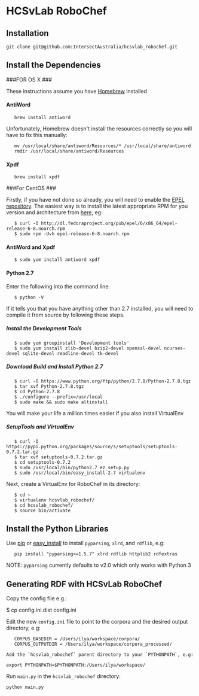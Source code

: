 # HCSvLab RoboChef #

## Installation ##

```
git clone git@github.com:IntersectAustralia/hcsvlab_robochef.git
```

## Install the Dependencies ##

###FOR OS X ###

   These instructions assume you have [Homebrew](http://mxcl.github.com/homebrew/) installed


   #### AntiWord ####

```
   brew install antiword
```

   Unfortunately, Homebrew doesn't install the resources correctly so you will have to fix this manually:

```
   mv /usr/local/share/antiword/Resources/* /usr/local/share/antiword
   rmdir /usr/local/share/antiword/Resources
```

   #### Xpdf ####

```
   brew install xpdf
```

###For CentOS ###

   Firstly, if you have not done so already, you will need to enable the [EPEL repository](http://fedoraproject.org/wiki/EPEL).    The easiest way is to install the latest appropriate RPM for you version and architecture from [here](http://dl.fedoraproject.org/pub/epel/), eg:

```
   $ curl -O http://dl.fedoraproject.org/pub/epel/6/x86_64/epel-release-6-8.noarch.rpm
   $ sudo rpm -Uvh epel-release-6-8.noarch.rpm
```

   #### AntiWord and Xpdf ####

```
   $ sudo yum install antiword xpdf
```

   #### Python 2.7 ####

   Enter the following into the command line:

```
   $ python -V
```

   If it tells you that you have anything other than 2.7 installed, you will need to compile it from source by following these steps.

   ##### Install the Development Tools #####

```
   $ sudo yum groupinstall 'Development tools'
   $ sudo yum install zlib-devel bzip2-devel openssl-devel ncurses-devel sqlite-devel readline-devel tk-devel

```

   ##### Download Build and Install Python 2.7 #####

```
   $ curl -O https://www.python.org/ftp/python/2.7.8/Python-2.7.8.tgz
   $ tar xvf Python-2.7.8.tgz
   $ cd Python-2.7.8
   $ ./configure --prefix=/usr/local
   $ sudo make && sudo make altinstall
```

   You will make your life a million times easier if you also install VirtualEnv

   ##### SetupTools and VirtualEnv #####

```
   $ curl -O https://pypi.python.org/packages/source/s/setuptools/setuptools-0.7.2.tar.gz
   $ tar xvf setuptools-0.7.2.tar.gz 
   $ cd setuptools-0.7.2
   $ sudo /usr/local/bin/python2.7 ez_setup.py 
   $ sudo /usr/local/bin/easy_install-2.7 virtualenv
```

   Next, create a VirtualEnv for RoboChef in its directory:

```
   $ cd ~
   $ virtualenv hcsvlab_robochef/
   $ cd hcsvlab_robochef/
   $ source bin/activate
```

   ## Install the Python Libraries ##

   Use [pip](http://www.pip-installer.org/) or [easy_install](https://pypi.python.org/pypi/setuptools) to install `pyparsing`, `xlrd`, and `rdflib`, e.g:

```
   pip install "pyparsing<=1.5.7" xlrd rdflib httplib2 rdfextras
```

   NOTE: `pyparsing` currently defaults to v2.0 which only works with Python 3

   ## Generating RDF with HCSvLab RoboChef ##
   
   Copy the config file e.g.: 
   
   $ cp config.ini.dist config.ini

   Edit the new `config.ini` file to point to the corpora and the desired output directory, e.g:

```
   CORPUS_BASEDIR = /Users/ilya/workspace/corpora/
   CORPUS_OUTPUTDIR = /Users/ilya/workspace/corpora_processed/
```

    Add the `hcsvlab_robochef` parent directory to your `PYTHONPATH`, e.g:

```
export PYTHONPATH=$PYTHONPATH:/Users/ilya/workspace/
```

Run `main.py` in the `hcsvlab_robochef` directory:

```
python main.py
```
